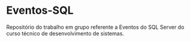 # Eventos-SQL
Repositório do trabalho em grupo referente a Eventos do SQL Server do curso técnico de desenvolvimento de sistemas.
